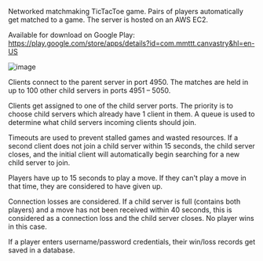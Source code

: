 Networked matchmaking TicTacToe game.  Pairs of players automatically get matched to a game.  The server is hosted on an AWS EC2.

Available for download on Google Play:  https://play.google.com/store/apps/details?id=com.mmttt.canvastry&hl=en-US

![image](https://user-images.githubusercontent.com/8902454/32877499-ae23c66c-ca56-11e7-9fef-c860b496472d.png)

Clients connect to the parent server in port 4950. The matches are held in up to 100 other child
servers in ports 4951 – 5050.

Clients get assigned to one of the child server ports. The priority is to choose child servers
which already have 1 client in them. A queue is used to determine what child servers incoming
clients should join.

Timeouts are used to prevent stalled games and wasted resources. If a second client does not
join a child server within 15 seconds, the child server closes, and the initial client will
automatically begin searching for a new child server to join.

Players have up to 15 seconds to play a move. If they can't play a move in that time, they are
considered to have given up.

Connection losses are considered. If a child server is full (contains both players) and a move
has not been received within 40 seconds, this is considered as a connection loss and the child
server closes. No player wins in this case.

If a player enters username/password credentials, their win/loss records get saved in a database.
